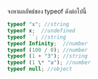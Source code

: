 จงหาผลลัพธ์ของ typeof ดังต่อไปนี้

```js
typeof "x"; //string
typeof x;  //undefined
typeof ``; //string
typeof Infinity;  //number
typeof (100 / 0); //number
typeof (1 + "3"); //string
typeof (1 \* "a"); //number
typeof null; //object
```
